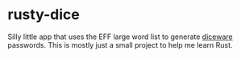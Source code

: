 # rusty-dice

Silly little app that uses the EFF large word list to generate [diceware](https://en.wikipedia.org/wiki/Diceware) passwords. This is mostly just a small project to help me learn Rust.